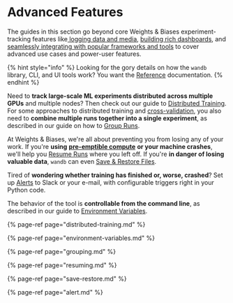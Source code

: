 # Advanced Features

The guides in this section go beyond core Weights & Biases experiment-tracking features like[ logging data and media](../log.md), [building rich dashboards](../app.md), and [seamlessly integrating with popular frameworks and tools](../../integrations/) to cover advanced use cases and power-user features.

{% hint style="info" %}
Looking for the gory details on how the `wandb` library, CLI, and UI tools work? You want the [Reference](../../../ref/) documentation.
{% endhint %}

Need to **track large-scale ML experiments distributed across multiple GPUs** and multiple nodes? Then check out our guide to [Distributed Training](distributed-training.md). For some approaches to distributed training and [cross-validation](https://github.com/wandb/examples/tree/master/examples/wandb-sweeps/sweeps-cross-validation), you also need to **combine multiple runs together into a single experiment**, as described in our guide on how to [Group Runs](grouping.md).

At Weights & Biases, we're all about preventing you from losing any of your work. If you're **using** [**pre-emptible compute**](https://cloud.google.com/preemptible-vms) **or your machine crashes**, we'll help you [Resume Runs](resuming.md) where you left off. If you're **in danger of losing valuable data**, `wandb` can even [Save & Restore Files](save-restore.md).

Tired of **wondering whether training has finished or, worse, crashed**? Set up [Alerts](alert.md) to Slack or your e-mail, with configurable triggers right in your Python code.

The behavior of the tool is **controllable from the command line**, as described in our guide to [Environment Variables](environment-variables.md).

{% page-ref page="distributed-training.md" %}

{% page-ref page="environment-variables.md" %}

{% page-ref page="grouping.md" %}

{% page-ref page="resuming.md" %}

{% page-ref page="save-restore.md" %}

{% page-ref page="alert.md" %}

